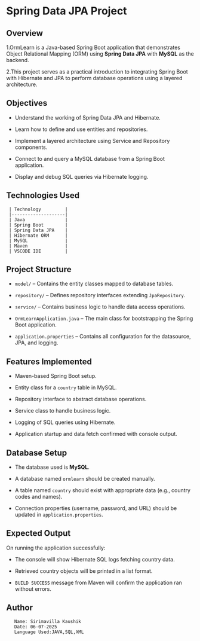 
   #   Spring Data JPA Project

   ##  Overview

   1.OrmLearn is a Java-based Spring Boot application that demonstrates Object Relational Mapping (ORM) using **Spring Data JPA** with **MySQL** as the backend. 
   
   2.This project serves as a practical introduction to integrating Spring Boot with Hibernate and JPA to perform database operations using a layered architecture.


   ## Objectives

   - Understand the working of Spring Data JPA and Hibernate.

   - Learn how to define and use entities and repositories.

   - Implement a layered architecture using Service and Repository components.

   - Connect to and query a MySQL database from a Spring Boot application.

   - Display and debug SQL queries via Hibernate logging.


   ##  Technologies Used

     | Technology         | 
     |--------------------|
     | Java               | 
     | Spring Boot        |
     | Spring Data JPA    | 
     | Hibernate ORM      | 
     | MySQL              | 
     | Maven              | 
     | VSCODE IDE         |



   ##  Project Structure

   - `model/` – Contains the entity classes mapped to database tables.

   - `repository/` – Defines repository interfaces extending `JpaRepository`.

   - `service/` – Contains business logic to handle data access operations.

   - `OrmLearnApplication.java` – The main class for bootstrapping the Spring Boot application.

   - `application.properties` – Contains all configuration for the datasource, JPA, and logging.


   ##  Features Implemented

   - Maven-based Spring Boot setup.

   - Entity class for a `country` table in MySQL.

   - Repository interface to abstract database operations.

   - Service class to handle business logic.

   - Logging of SQL queries using Hibernate.

   - Application startup and data fetch confirmed with console output.


   ## Database Setup

   - The database used is **MySQL**.

   - A database named `ormlearn` should be created manually.

   - A table named `country` should exist with appropriate data (e.g., country codes and names).

   - Connection properties (username, password, and URL) should be updated in `application.properties`.


   ## Expected Output

   On running the application successfully:

   - The console will show Hibernate SQL logs fetching country data.

   - Retrieved country objects will be printed in a list format.

   - `BUILD SUCCESS` message from Maven will confirm the application ran without errors.


  ## Author

       Name: Sirimavilla Kaushik
       Date: 06-07-2025
       Language Used:JAVA,SQL,XML
